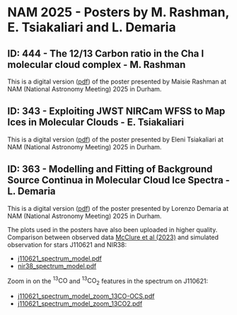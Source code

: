 # NAM 2025 - Posters by M. Rashman, E. Tsiakaliari and L. Demaria

## ID: 444 - The 12/13 Carbon ratio in the Cha I molecular cloud complex - M. Rashman
This is a digital version ([pdf](NAM_25_MR.pdf)) of the poster presented by Maisie Rashman at NAM (National Astronomy Meeting) 2025 in Durham. 


## ID: 343 - Exploiting JWST NIRCam WFSS to Map Ices in Molecular Clouds - E. Tsiakaliari

This is a digital version ([pdf](NAM_Poster_2025_ELENI_github.pdf)) of the poster presented by Eleni Tsiakaliari at NAM (National Astronomy Meeting) 2025 in Durham. 

## ID: 363 - Modelling and Fitting of Background Source Continua in Molecular Cloud Ice Spectra - L. Demaria

This is a digital version ([pdf](LD_NAM_Poster2025.pdf)) of the poster presented by Lorenzo Demaria at NAM (National Astronomy Meeting) 2025 in Durham. 

The plots used in the posters have also been uploaded in higher quality. Comparison between observed data [McClure et al (2023)][1] and simulated observation for stars J110621 and NIR38:
 - [j110621_spectrum_model.pdf](https://github.com/user-attachments/files/21014607/j110621_spectrum_model.pdf)
 - [nir38_spectrum_model.pdf](https://github.com/user-attachments/files/21014609/nir38_spectrum_model.pdf)

Zoom in on the $^{13}\text{CO}$ and $^{13}\text{CO}_2$ features in the spectrum on J110621:
 - [j110621_spectrum_model_zoom_13CO-OCS.pdf](https://github.com/user-attachments/files/21014602/j110621_spectrum_model_zoom_13CO-OCS.pdf)
 - [j110621_spectrum_model_zoom_13CO2.pdf](https://github.com/user-attachments/files/21014603/j110621_spectrum_model_zoom_13CO2.pdf)

[1]: https://ui.adsabs.harvard.edu/abs/2023NatAs...7..431M/abstract
